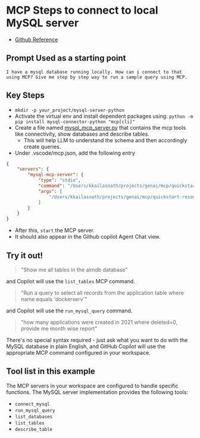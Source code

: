 # MCP Steps to connect to local MySQL server
- [Github Reference](https://github.com/modelcontextprotocol/quickstart-resources.git)
## Prompt Used as a starting point
```
I have a mysql database running locally. How can i connect to that using MCP? Give me step by step way to run a sample query using MCP.
```

## Key Steps
- `mkdir -p your_project/mysql-server-python`
- Activate the virtual env and install dependent packages using: `python -m pip install mysql-connector-python "mcp[cli]"`
- Create a file named [mysql_mcp_server.py](mysql_server.py) that contains the mcp tools like connectivity, show databases and describe tables. 
  - This will help LLM to understand the schema and then accordingly create queries.
- Under .vscode/mcp.json, add the following entry
```json
{
    "servers": {
        "mysql-mcp-server": {
            "type": "stdio",
            "command": "/Users/kkailasnath/projects/genai/mcp/quickstart-resources/.venv/bin/python3",
            "args": [
                "/Users/kkailasnath/projects/genai/mcp/quickstart-resources/mysql-server-python/mysql_server.py"
            ]
        }
    }
}
```
- After this, `start` the MCP server.
- It should also appear in the Github copilot Agent Chat view.


## Try it out!

  > "Show me all tables in the almdb database" 
  
  and Copilot will use the `list_tables` MCP command.

  > "Run a query to select all records from the application table where name equals 'dockerserv'" 
  
  and Copilot will use the `run_mysql_query` command.
  
  > "how many applications were created in 2021 where deleted=0, provide me month wise report"
  
There's no special syntax required - just ask what you want to do with the MySQL database in plain English, and GitHub Copilot will use the appropriate MCP command configured in your workspace.



## Tool list in this example

The MCP servers in your workspace are configured to handle specific functions. The MySQL server implementation provides the following tools:

- `connect_mysql`
- `run_mysql_query`
- `list_databases`
- `list_tables`
- `describe_table`

